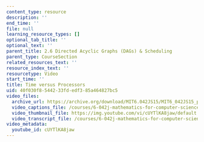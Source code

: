 ```yaml
---
content_type: resource
description: ''
end_time: ''
file: null
learning_resource_types: []
optional_tab_title: ''
optional_text: ''
parent_title: 2.6 Directed Acyclic Graphs (DAGs) & Scheduling
parent_type: CourseSection
related_resources_text: ''
resource_index_text: ''
resourcetype: Video
start_time: ''
title: Time versus Processors
uid: 40f030f8-5442-33fd-edf3-85a464827bc5
video_files:
  archive_url: https://archive.org/download/MIT6.042JS15/MIT6_042JS15_paralleltime_ipod.mp4
  video_captions_file: /courses/6-042j-mathematics-for-computer-science-spring-2015/c117546a1c3d5b03abb4bc0472696ed9_cUYTlKA8jaw.vtt
  video_thumbnail_file: https://img.youtube.com/vi/cUYTlKA8jaw/default.jpg
  video_transcript_file: /courses/6-042j-mathematics-for-computer-science-spring-2015/36bd8ae725b6a10476b7aeca5c1f8ed3_cUYTlKA8jaw.pdf
video_metadata:
  youtube_id: cUYTlKA8jaw
---
```

